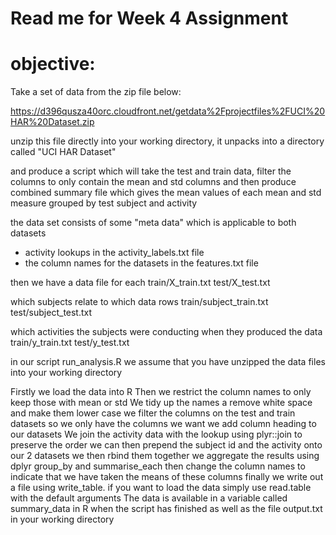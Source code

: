 # Read me for Week 4 Assignment

# objective:

Take a set of data from the zip file below:

https://d396qusza40orc.cloudfront.net/getdata%2Fprojectfiles%2FUCI%20HAR%20Dataset.zip

unzip this file directly into your working directory, it unpacks into a directory called "UCI HAR Dataset"

and produce a script which will take the test and train data, filter the columns to only 
contain the mean and std columns and then produce combined summary file which gives the
mean values of each mean and std measure grouped by test subject and activity

the data set consists of some "meta data" which is applicable to both datasets
* activity lookups in the activity_labels.txt file 
* the column names for the datasets in the features.txt file

then we have a data file for each 
train/X_train.txt
test/X_test.txt

which subjects relate to which data rows
train/subject_train.txt
test/subject_test.txt

which activities the subjects were conducting when they produced the data
train/y_train.txt
test/y_test.txt

in our script run_analysis.R we assume that you have unzipped the data files into your working directory

Firstly we load the data into R
Then we restrict the column names to only keep those with mean or std
We tidy up the names a remove white space and make them lower case
we filter the columns on the test and train datasets so we only have the columns we want
we add column heading to our datasets
We join the activity data with the lookup using plyr::join to preserve the order
we can then prepend the subject id and the activity onto our 2 datasets
we then rbind them together
we aggregate the results using dplyr group_by and summarise_each
then change the column names to indicate that we have taken the means of these columns
finally we write out a file using write_table. if you want to load the data 
	simply use read.table with the default arguments
The data is available in a variable called summary_data in R when the script has finished as well as the file output.txt in your working directory
